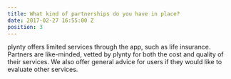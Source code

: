 ```yaml
---
title: What kind of partnerships do you have in place?
date: 2017-02-27 16:55:00 Z
position: 3
---
```


plynty offers limited services through the app, such as life insurance. Partners are like-minded, vetted by plynty for both the cost and quality of their services. We also offer general advice for users if they would like to evaluate other services.